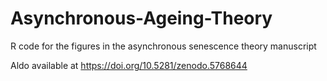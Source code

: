 # Asynchronous-Ageing-Theory

R code for the figures in the asynchronous senescence theory manuscript

Aldo available at https://doi.org/10.5281/zenodo.5768644
